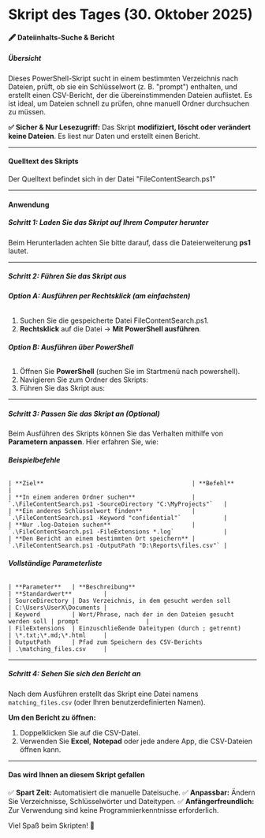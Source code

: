 # Skript des Tages (30. Oktober 2025)
#### 🖋️  **Dateiinhalts-Suche & Bericht**
##### **Übersicht**
Dieses PowerShell-Skript sucht in einem bestimmten Verzeichnis nach Dateien, prüft, ob sie ein Schlüsselwort (z. B. "prompt") enthalten, und erstellt einen CSV-Bericht, der die übereinstimmenden Dateien auflistet. Es ist ideal, um Dateien schnell zu prüfen, ohne manuell Ordner durchsuchen zu müssen.

**✅ Sicher & Nur Lesezugriff:** Das Skript **modifiziert, löscht oder verändert keine Dateien**. Es liest nur Daten und erstellt einen Bericht.

--------------------------------------------------------------------------------

#### **Quelltext des Skripts**

Der Quelltext befindet sich in der Datei "FileContentSearch.ps1"

--------------------------------------------------------------------------------

#### **Anwendung**
##### **Schritt 1: Laden Sie das Skript auf Ihrem Computer herunter**
Beim Herunterladen achten Sie bitte darauf, dass die Dateierweiterung **ps1** lautet.

--------------------------------------------------------------------------------

##### **Schritt 2: Führen Sie das Skript aus**
###### **Option A: Ausführen per Rechtsklick (am einfachsten)**
1. Suchen Sie die gespeicherte Datei FileContentSearch.ps1.
2. **Rechtsklick** auf die Datei → **Mit PowerShell ausführen**.

###### **Option B: Ausführen über PowerShell**
1. Öffnen Sie **PowerShell** (suchen Sie im Startmenü nach powershell).
2. Navigieren Sie zum Ordner des Skripts:
3. Führen Sie das Skript aus:

--------------------------------------------------------------------------------

##### **Schritt 3: Passen Sie das Skript an (Optional)**
Beim Ausführen des Skripts können Sie das Verhalten mithilfe von **Parametern anpassen**. Hier erfahren Sie, wie:

###### **Beispielbefehle**
```
| **Ziel**                                          | **Befehl**                                                   |
| **In einem anderen Ordner suchen**                | `.\FileContentSearch.ps1 -SourceDirectory "C:\MyProjects"`   |
| **Ein anderes Schlüsselwort finden**              | `.\FileContentSearch.ps1 -Keyword "confidential"`            |
| **Nur .log-Dateien suchen**                       | `.\FileContentSearch.ps1 -FileExtensions *.log`              |
| **Den Bericht an einem bestimmten Ort speichern** | `.\FileContentSearch.ps1 -OutputPath "D:\Reports\files.csv"` |
```
###### **Vollständige Parameterliste**
```
| **Parameter**   | **Beschreibung**                                         | **Standardwert**         |
| SourceDirectory | Das Verzeichnis, in dem gesucht werden soll              | C:\Users\UserX\Documents |
| Keyword         | Wort/Phrase, nach der in den Dateien gesucht werden soll | prompt                   |
| FileExtensions  | Einzuschließende Dateitypen (durch ; getrennt)           | \*.txt;\*.md;\*.html     |
| OutputPath      | Pfad zum Speichern des CSV-Berichts                      | .\matching_files.csv     |
```
--------------------------------------------------------------------------------

##### **Schritt 4: Sehen Sie sich den Bericht an**
Nach dem Ausführen erstellt das Skript eine Datei namens `matching_files.csv` (oder Ihren benutzerdefinierten Namen).

**Um den Bericht zu öffnen:**
1. Doppelklicken Sie auf die CSV-Datei.
2. Verwenden Sie **Excel**, **Notepad** oder jede andere App, die CSV-Dateien öffnen kann.

--------------------------------------------------------------------------------

#### **Das wird Ihnen an diesem Skript gefallen**
✅ **Spart Zeit:** Automatisiert die manuelle Dateisuche.
✅ **Anpassbar:** Ändern Sie Verzeichnisse, Schlüsselwörter und Dateitypen.
✅ **Anfängerfreundlich:** Zur Verwendung sind keine Programmierkenntnisse erforderlich.

Viel Spaß beim Skripten! 🚀

